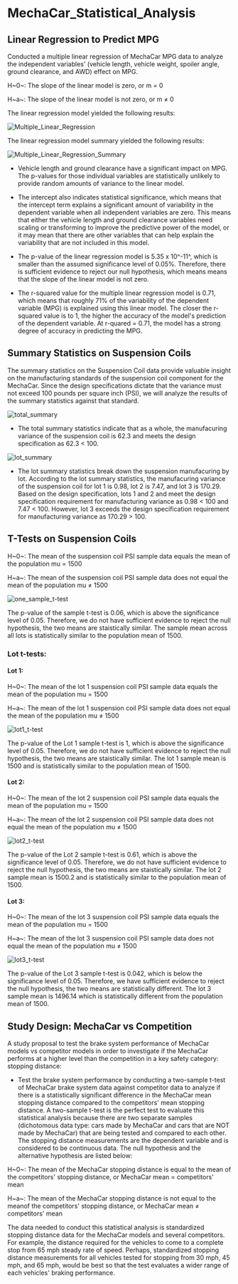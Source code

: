# MechaCar_Statistical_Analysis

## Linear Regression to Predict MPG

Conducted a multiple linear regression of MechaCar MPG data to analyze the independent variables' (vehicle length, vehicle weight, spoiler angle, ground clearance, and AWD) effect on MPG.

H~0~: The slope of the linear model is zero, or m = 0

H~a~: The slope of the linear model is not zero, or m $\neq$ 0

The linear regression model yielded the following results:

![Multiple_Linear_Regression](https://github.com/mewers2/MechaCar_Statistical_Analysis/blob/main/Resources/Multiple_Linear_Regression.png)

The linear regression model summary yielded the following results:

![Multiple_Linear_Regression_Summary](https://github.com/mewers2/MechaCar_Statistical_Analysis/blob/main/Resources/Multiple_Linear_Regression_Summary.png)

- Vehicle length and ground clearance have a significant impact on MPG.  The p-values for those individual variables are statistically unlikely to provide random amounts of variance to the linear model.

- The intercept also indicates statistical significance, which means that the intercept term explains a significant amount of variability in the dependent variable when all independent variables are zero.  This means that either the vehicle length and ground clearance variables need scaling or transforming to improve the predictive power of the model, or it may mean that there are other variables that can help explain the variability that are not included in this model.

- The p-value of the linear regression model is 5.35 x 10^-11^, which is smaller than the assumed significance level of 0.05%. Therefore, there is sufficient evidence to reject our null hypothesis, which means means that the slope of the linear model is not zero.

- The r-squared value for the multiple linear regression model is 0.71, which means that roughly 71% of the variability of the dependent variable (MPG) is explained using this linear model.  The closer the r-squared value is to 1, the higher the accuracy of the model's prediction of the dependent variable.  At r-quared = 0.71, the model has a strong degree of accuracy in predicting the MPG.


## Summary Statistics on Suspension Coils

The summary statistics on the Suspension Coil data provide valuable insight on the manufacturing standards of the suspension coil component for the MechaCar.  Since the design specifications dictate that the variance must not exceed 100 pounds per square inch (PSI), we will analyze the results of the summary statistics against that standard.

![total_summary](https://github.com/mewers2/MechaCar_Statistical_Analysis/blob/main/Resources/total_summary.png)

- The total summary statistics indicate that as a whole, the manufacuring variance of the suspension coil is 62.3 and meets the design specification as 62.3 < 100.

![lot_summary](https://github.com/mewers2/MechaCar_Statistical_Analysis/blob/main/Resources/lot_summary.png)

- The lot summary statistics break down the suspension manufacuring by lot.  According to the lot summary statistics, the manufacuring variance of the suspension coil for lot 1 is 0.98, lot 2 is 7.47, and lot 3 is 170.29.  Based on the design specification, lots 1 and 2 and meet the design specification requirement for manufacturing variance as 0.98 < 100 and 7.47 < 100.  However, lot 3 exceeds the design specification requirement for manufacturing variance as 170.29 > 100.


## T-Tests on Suspension Coils

H~0~: The mean of the suspension coil PSI sample data equals the mean of the population mu = 1500

H~a~: The mean of the suspension coil PSI sample data does not equal the mean of the population mu $\neq$ 1500

![one_sample_t-test](https://github.com/mewers2/MechaCar_Statistical_Analysis/blob/main/Resources/One_Sample_t-test.png)

The p-value of the sample t-test is 0.06, which is above the significance level of 0.05.  Therefore, we do not have sufficient evidence to reject the null hypothesis, the two means are staistically similar.  The sample mean across all lots is statistically similar to the population mean of 1500.

### Lot t-tests:

#### Lot 1:

H~0~: The mean of the lot 1 suspension coil PSI sample data equals the mean of the population mu = 1500

H~a~: The mean of the  lot 1 suspension coil PSI sample data does not equal the mean of the population mu $\neq$ 1500

![lot1_t-test](https://github.com/mewers2/MechaCar_Statistical_Analysis/blob/main/Resources/lot1_t-test.png)

The p-value of the Lot 1 sample t-test is 1, which is above the significance level of 0.05.  Therefore, we do not have sufficient evidence to reject the null hypothesis, the two means are staistically similar.  The lot 1 sample mean is 1500 and is statistically similar to the population mean of 1500.

#### Lot 2:

H~0~: The mean of the lot 2 suspension coil PSI sample data equals the mean of the population mu = 1500

H~a~: The mean of the lot 2 suspension coil PSI sample data does not equal the mean of the population mu $\neq$ 1500

![lot2_t-test](https://github.com/mewers2/MechaCar_Statistical_Analysis/blob/main/Resources/lot2_t-test.png)

The p-value of the Lot 2 sample t-test is 0.61, which is above the significance level of 0.05.  Therefore, we do not have sufficient evidence to reject the null hypothesis, the two means are staistically similar.  The lot 2 sample mean is 1500.2 and is statistically similar to the population mean of 1500.

#### Lot 3:

H~0~: The mean of the lot 3 suspension coil PSI sample data equals the mean of the population mu = 1500

H~a~: The mean of the lot 3 suspension coil PSI sample data does not equal the mean of the population mu $\neq$ 1500

![lot3_t-test](https://github.com/mewers2/MechaCar_Statistical_Analysis/blob/main/Resources/lot3_t-test.png)

The p-value of the Lot 3 sample t-test is 0.042, which is below the significance level of 0.05.  Therefore, we have sufficient evidence to reject the null hypothesis, the two means are statistically different.  The lot 3 sample mean is 1496.14 which is statistically different from the population mean of 1500.


## Study Design: MechaCar vs Competition

A study proposal to test the brake system performance of MechaCar models vs competitor models in order to investigate if the MechaCar performs at a higher level than the competition in a key safety category: stopping distance:

- Test the brake system performance by conducting a two-sample t-test of MechaCar brake system data against competitor data to analyze if there is a statistically significant difference in the MechaCar mean stopping distance compared to the competitors' mean stopping distance. A two-sample t-test is the perfect test to evaluate this statistical analysis because there are two separate samples (dichotomous data type: cars made by MechaCar and cars that are NOT made by MechaCar) that are being tested and compared to each other.  The stopping distance measurements are the dependent variable and is considered to be continuous data.  The null hypothesis and the alternative hypothesis are listed below:

H~0~: The mean of the MechaCar stopping distance is equal to the mean of the competitors' stopping distance, or MechaCar mean = competitors' mean

H~a~: The mean of the MechaCar stopping distance is not equal to the meanof the competitors' stopping distance, or MechaCar mean $\neq$ competitors' mean

The data needed to conduct this statistical analysis is standardized stopping distance data for the MechaCar models and several competitors. For example, the distance required for the vehicles to come to a complete stop from 65 mph steady rate of speed. Perhaps, standardized stopping distance measurements for all vehicles tested for stopping from 30 mph, 45 mph, and 65 mph, would be best so that the test evaluates a wider range of each vehicles' braking performance.
